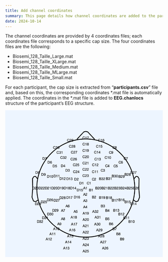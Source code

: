 ```yaml
---
title: Add channel coordinates
summary: This page details how channel coordinates are added to the participant-level data.
date: 2024-10-14
---
```

The channel coordinates are provided by 4 coordinates files; each coordinates file corresponds to a specific cap size. The four coordinates files are the following:

- Biosemi_128_Taille_Large.mat
- Biosemi_128_Taille_XLarge.mat
- Biosemi_128_Taille_Medium.mat
- Biosemi_128_Taille_MLarge.mat
- Biosemi_128_Taille_Small.mat

For each participant, the cap size is extracted from “**participants.csv**” file and, based on this, the corresponding coordinates *.mat file is automatically applied. The coordinates in the *.mat file is added to **EEG.chanlocs** structure of the participant’s EEG structure.

![128-channel layout](channel_coordinates.png "Figure 1: Plot of the channel layout of 128-channel 10-20 configuration for a small Biosemi 12-channel cap.")